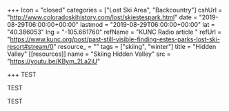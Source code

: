 +++
Icon = "closed"
categories = ["Lost Ski Area", "Backcountry"]
cshUrl = "http://www.coloradoskihistory.com/lost/skiestespark.html"
date = "2019-08-29T06:00:00+00:00"
lastmod = "2019-08-29T06:00:00+00:00"
lat = "40.386053"
lng = "-105.661760"
refName = "KUNC Radio article "
refUrl = "https://www.kunc.org/post/past-still-visible-finding-estes-parks-lost-ski-resort#stream/0"
resource_ = ""
tags = ["skiing", "winter"]
title = "Hidden Valley"
[[resources]]
name = "Skiing Hidden Valley"
src = "https://youtu.be/KBym_2La2iU"

+++
TEST

TEST

TEST